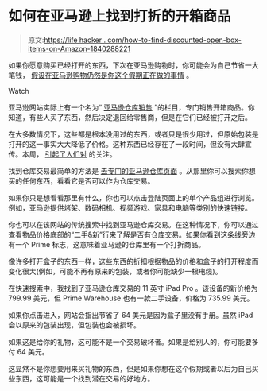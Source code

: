 # 如何在亚马逊上找到打折的开箱商品

> 原文:[https://life hacker . com/how-to-find-discounted-open-box-items-on-Amazon-1840288221](https://lifehacker.com/how-to-find-discounted-open-box-items-on-amazon-1840288221)

如果你愿意购买已经打开的东西，下次在亚马逊购物时，你可能会为自己节省一大笔钱， [假设在亚马逊购物仍然是你这个假期正在做的事情](https://twocents.lifehacker.com/how-to-do-your-holiday-shopping-without-amazon-1840179642) 。

Watch

亚马逊网站实际上有一个名为“ [亚马逊仓库销售](https://www.amazon.com/b/?_encoding=UTF8&asc_campaign=InlineText&asc_refurl=https://lifehacker.com/how-to-find-discounted-open-box-items-on-amazon-1840288221&asc_source=&camp=1789&creative=9325&linkCode=pf4&linkId=5909ecdfe57ab4ce26efde525c746ad1&node=1267877011&ref_=assoc_tag_ph_1384415829680&tag=kinjalifehackerlink-20) ”的栏目，专门销售开箱商品。你知道，有些人买了东西，然后决定退回给零售商，但是在它们已经被打开之后。

在大多数情况下，这些都是根本没用过的东西，或者只是很少用过，但原始包装是打开的这一事实大大降低了价格。这种东西已经存在了一段时间，但没有大肆宣传。本周， [引起了人们对](https://www.cnet.com/how-to/holiday-shopping-tip-this-amazon-hack-can-save-you-over-70-any-time-you-use-it/) 的关注。

找到仓库交易最简单的方法是 [去专门的亚马逊仓库页面](https://www.amazon.com/b/?_encoding=UTF8&asc_campaign=InlineText&asc_refurl=https://lifehacker.com/how-to-find-discounted-open-box-items-on-amazon-1840288221&asc_source=&camp=1789&creative=9325&linkCode=pf4&linkId=5909ecdfe57ab4ce26efde525c746ad1&node=1267877011&ref_=assoc_tag_ph_1384415829680&tag=kinjalifehackerlink-20) 。从那里你可以搜索你想买的任何东西，看看它是否可以作为仓库交易。

如果你只是想看看那里有什么，你也可以点击登陆页面上的单个产品组进行浏览。例如，亚马逊提供烤架、数码相机、视频游戏、家具和电脑等类别的快速链接。

你也可以在该网站的传统搜索中找到亚马逊仓库交易。在这种情况下，你可以通过查看物品价格底部的“二手&新”行来了解是否有仓库交易。如果你看到这条线旁边有一个 Prime 标志，这意味着亚马逊的仓库里有一个打折商品。

像许多打开盒子的东西一样，这些东西的折扣根据物品的价格和盒子的打开程度而变化很大(例如，可能不再有原来的包装，或者你可能缺少一根电缆)。

在快速搜索中，我找到了亚马逊仓库交易的 11 英寸 iPad Pro 。该设备的新价格为 799.99 美元，但 Prime Warehouse 也有一款二手设备，价格为 735.99 美元。

如果你点击进入，网站会指出节省了 64 美元是因为盒子里没有手册。虽然 iPad 会以原来的包装出现，但包装也会被损坏。

如果这是给你的礼物，这可能不是一个交易破坏者。如果是给别人的，你可能要多付 64 美元。

这显然不是你想要用来买礼物的东西，但是如果你想在这个假期或者以后为自己买些东西，这可能是一个找到潜在交易的好地方。